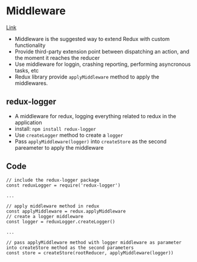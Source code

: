 # Middleware
[Link](https://www.youtube.com/watch?v=8zPyXAWS0L4&list=PLC3y8-rFHvwheJHvseC3I0HuYI2f46oAK&index=11)

* Middleware is the suggested way to extend Redux with custom functionality
* Provide third-party extension point between dispatching an action, and the moment it reaches the reducer
* Use middleware for loggin, crashing reporting, performing asyncronous tasks, etc
* Redux library provide `applyMiddleware` method to apply the middlewares.

## redux-logger
* A middleware for redux, logging everything related to redux in the application
* install: `npm install redux-logger`
* Use `createLogger` method to create a `logger`
* Pass `applyMiddleware(logger)` into `createStore` as the second pareameter to apply the middleware

## Code
```javascript=
// include the redux-logger package
const reduxLogger = require('redux-logger')

...

// apply middleware method in redux
const applyMiddleware = redux.applyMiddleware
// create a logger middleware
const logger = reduxLogger.createLogger()

...

// pass applyMiddleware method with logger middleware as parameter into createStore method as the second parameters 
const store = createStore(rootReducer, applyMiddleware(logger))
```
